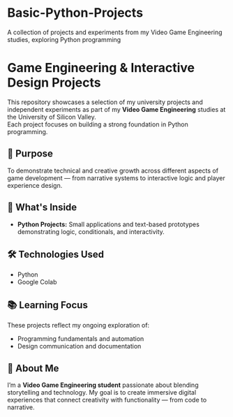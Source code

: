 # Basic-Python-Projects
A collection of projects and experiments from my Video Game Engineering studies, exploring Python programming

# Game Engineering & Interactive Design Projects

This repository showcases a selection of my university projects and independent experiments as part of my **Video Game Engineering** studies at the University of Silicon Valley.  
Each project focuses on building a strong foundation in Python programming.

## 🎯 Purpose
To demonstrate technical and creative growth across different aspects of game development — from narrative systems to interactive logic and player experience design.

## 🧩 What's Inside
- **Python Projects:** Small applications and text-based prototypes demonstrating logic, conditionals, and interactivity.  

## 🛠️ Technologies Used
- Python  
- Google Colab  

## 📚 Learning Focus
These projects reflect my ongoing exploration of:
- Programming fundamentals and automation
- Design communication and documentation

## 🧠 About Me
I’m a **Video Game Engineering student** passionate about blending storytelling and technology. My goal is to create immersive digital experiences that connect creativity with functionality — from code to narrative.

